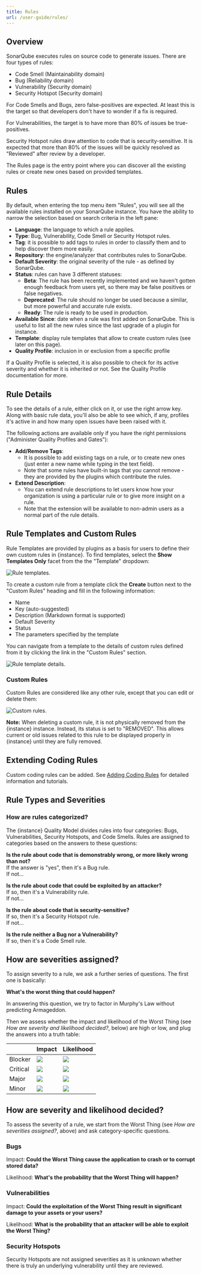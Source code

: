 ```yaml
---
title: Rules
url: /user-guide/rules/
---
```

## Overview
SonarQube executes rules on source code to generate issues. There are four types of rules:
* Code Smell (Maintainability domain)
* Bug (Reliability domain)
* Vulnerability (Security domain)
* Security Hotspot (Security domain)

For Code Smells and Bugs, zero false-positives are expected. At least this is the target so that developers don't have to wonder if a fix is required.

For Vulnerabilities, the target is to have more than 80% of issues be true-positives.

Security Hotspot rules draw attention to code that is security-sensitive. It is expected that more than 80% of the issues will be quickly resolved as "Reviewed" after review by a developer.

The Rules page is the entry point where you can discover all the existing rules or create new ones based on provided templates.

## Rules

By default, when entering the top menu item "Rules", you will see all the available rules installed on your SonarQube instance. You have the ability to narrow the selection based on search criteria in the left pane:

* **Language**: the language to which a rule applies.
* **Type**: Bug, Vulnerability, Code Smell or Security Hotspot rules.
* **Tag**: it is possible to add tags to rules in order to classify them and to help discover them more easily.
* **Repository**: the engine/analyzer that contributes rules to SonarQube.
* **Default Severity**: the original severity of the rule - as defined by SonarQube.
* **Status**: rules can have 3 different statuses:
  * **Beta**: The rule has been recently implemented and we haven't gotten enough feedback from users yet, so there may be false positives or false negatives.
  * **Deprecated**: The rule should no longer be used because a similar, but more powerful and accurate rule exists.
  * **Ready**: The rule is ready to be used in production.
* **Available Since**: date when a rule was first added on SonarQube. This is useful to list all the new rules since the last upgrade of a plugin for instance.
* **Template**: display rule templates that allow to create custom rules (see later on this page).
* **Quality Profile**: inclusion in or exclusion from a specific profile

If a Quality Profile is selected, it is also possible to check for its active severity and whether it is inherited or not. See the Quality Profile documentation for more.

## Rule Details

To see the details of a rule, either click on it, or use the right arrow key. Along with basic rule data, you'll also be able to see which, if any, profiles it's active in and how many open issues have been raised with it.

The following actions are available only if you have the right permissions ("Administer Quality Profiles and Gates"):

* **Add/Remove Tags**:
  * It is possible to add existing tags on a rule, or to create new ones (just enter a new name while typing in the text field).
  * Note that some rules have built-in tags that you cannot remove - they are provided by the plugins which contribute the rules.
* **Extend Description**:
  * You can extend rule descriptions to let users know how your organization is using a particular rule or to give more insight on a rule.
  * Note that the extension will be available to non-admin users as a normal part of the rule details.

<!-- sonarqube -->
## Rule Templates and Custom Rules

Rule Templates are provided by plugins as a basis for users to define their own custom rules in {instance}. To find templates, select the **Show Templates Only** facet from the the "Template" dropdown:

![Rule templates.](/images/rule-templates.png)

To create a custom rule from a template click the **Create** button next to the "Custom Rules" heading and fill in the following information:
* Name
* Key (auto-suggested)
* Description (Markdown format is supported)
* Default Severity
* Status
* The parameters specified by the template

You can navigate from a template to the details of custom rules defined from it by clicking the link in the "Custom Rules" section.

![Rule template details.](/images/rule-template-details.png)

### Custom Rules
Custom Rules are considered like any other rule, except that you can edit or delete them:

![Custom rules.](/images/rules-custom.png)

**Note:** When deleting a custom rule, it is not physically removed from the {instance} instance. Instead, its status is set to "REMOVED". This allows current or old issues related to this rule to be displayed properly in {instance} until they are fully removed.

## Extending Coding Rules

Custom coding rules can be added. See [Adding Coding Rules](/extend/adding-coding-rules/) for detailed information and tutorials.
<!-- /sonarqube -->

## Rule Types and Severities

### How are rules categorized?

The {instance} Quality Model divides rules into four categories: Bugs, Vulnerabilities, Security Hotspots, and Code Smells. Rules are assigned to categories based on the answers to these questions:

**Is the rule about code that is demonstrably wrong, or more likely wrong than not?**  
If the answer is "yes", then it's a Bug rule.  
If not...

**Is the rule about code that could be exploited by an attacker?**  
If so, then it's a Vulnerability rule.  
If not...

**Is the rule about code that is security-sensitive?**  
If so, then it's a Security Hotspot rule.  
If not...

**Is the rule neither a Bug nor a Vulnerability?**  
If so, then it's a Code Smell rule.

## How are severities assigned?
To assign severity to a rule, we ask a further series of questions. The first one is basically:

**What's the worst thing that could happen?**

In answering this question, we try to factor in Murphy's Law without predicting Armageddon.

Then we assess whether the impact and likelihood of the Worst Thing (see _How are severity and likelihood decided?_, below) are high or low, and plug the answers into a truth table:

|          | Impact                 | Likelihood             |
| -------- | ---------------------- | ---------------------- |
| Blocker  | ![](/images/check.svg) | ![](/images/check.svg) |
| Critical | ![](/images/check.svg) | ![](/images/cross.svg) |
| Major    | ![](/images/cross.svg) | ![](/images/check.svg) |
| Minor    | ![](/images/cross.svg) | ![](/images/cross.svg) |

## How are severity and likelihood decided?
To assess the severity of a rule, we start from the Worst Thing (see _How are severities assigned?_, above) and ask category-specific questions.

### Bugs
Impact: **Could the Worst Thing cause the application to crash or to corrupt stored data?**

Likelihood: **What's the probability that the Worst Thing will happen?**

### Vulnerabilities
Impact: **Could the exploitation of the Worst Thing result in significant damage to your assets or your users?**

Likelihood: **What is the probability that an attacker will be able to exploit the Worst Thing?**

### Security Hotspots
Security Hotspots are not assigned severities as it is unknown whether there is truly an underlying vulnerability until they are reviewed.
